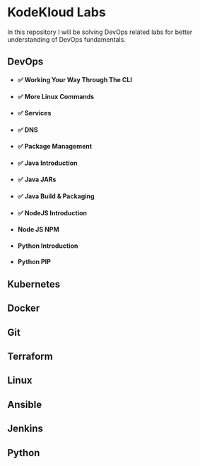 # KodeKloud Labs

In this repository I will be solving DevOps related labs for better understanding of DevOps fundamentals.

## DevOps

- #### ✅ Working Your Way Through The CLI
- #### ✅ More Linux Commands
- #### ✅ Services
- #### ✅ DNS
- #### ✅ Package Management
- #### ✅ Java Introduction
- #### ✅ Java JARs 
- #### ✅ Java Build & Packaging
- #### ✅ NodeJS Introduction
- #### Node JS NPM
- #### Python Introduction
- #### Python PIP


## Kubernetes

## Docker

## Git 

## Terraform

## Linux

## Ansible

## Jenkins

## Python